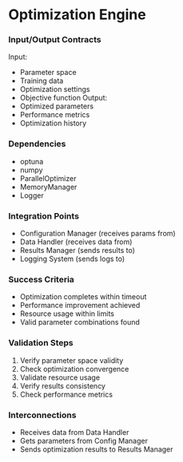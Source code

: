 # Optimization Engine
### Input/Output Contracts
Input:
- Parameter space
- Training data
- Optimization settings
- Objective function
Output:
- Optimized parameters
- Performance metrics
- Optimization history

### Dependencies
- optuna
- numpy
- ParallelOptimizer
- MemoryManager
- Logger

### Integration Points
- Configuration Manager (receives params from)
- Data Handler (receives data from)
- Results Manager (sends results to)
- Logging System (sends logs to)

### Success Criteria
- Optimization completes within timeout
- Performance improvement achieved
- Resource usage within limits
- Valid parameter combinations found

### Validation Steps
1. Verify parameter space validity
2. Check optimization convergence
3. Validate resource usage
4. Verify results consistency
5. Check performance metrics

### Interconnections
- Receives data from Data Handler
- Gets parameters from Config Manager
- Sends optimization results to Results Manager